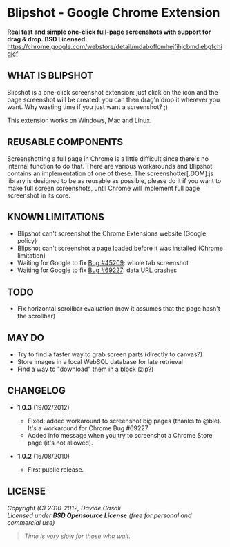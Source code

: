 Blipshot - Google Chrome Extension
==================================

**Real fast and simple one-click full-page screenshots with support for drag & drop. BSD Licensed.**  
<https://chrome.google.com/webstore/detail/mdaboflcmhejfihjcbmdiebgfchigjcf>  



WHAT IS BLIPSHOT
----------------

Blipshot is a one-click screenshot extension: just click on the icon and the page screenshot will be created: you can then drag'n'drop it wherever you want.
Why wasting time if you just want a screenshot? ;)

This extension works on Windows, Mac and Linux.


REUSABLE COMPONENTS
-------------------

Screenshotting a full page in Chrome is a little difficult since there's no internal function to do that. There are various workarounds and Blipshot contains an implementation of one of these.
The screenshotter[.DOM].js library is designed to be as reusable as possible, please do it if you want to make full screen screenshots, until Chrome will implement full page screenshot in its core.

KNOWN LIMITATIONS
-----------------

* Blipshot can't screenshot the Chrome Extensions website (Google policy)
* Blipshot can't screenshot a page loaded before it was installed (Chrome limitation)
* Waiting for Google to fix [Bug #45209](http://code.google.com/p/chromium/issues/detail?id=45209): whole tab screenshot
* Waiting for Google to fix [Bug #69227](http://code.google.com/p/chromium/issues/detail?id=69227): data URL crashes


TODO
----

* Fix horizontal scrollbar evaluation (now it assumes that the page hasn't the scrollbar)


MAY DO
------

* Try to find a faster way to grab screen parts (directly to canvas?)
* Store images in a local WebSQL database for late retrieval
* Find a way to "download" them in a block (zip?)


CHANGELOG
---------

* **1.0.3** (19/02/2012)
  * Fixed: added workaround to screenshot big pages (thanks to @ble). It's a workaround for Chrome Bug #69227.
  * Added info message when you try to screenshot a Chrome Store page (it's not allowed).

* **1.0.2** (16/08/2010)
  * First public release.


LICENSE
-------

  _Copyright (C) 2010-2012, Davide Casali_  
  _Licensed under **BSD Opensource License** (free for personal and commercial use)_


> _Time is very slow for those who wait._
